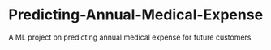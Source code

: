 # Predicting-Annual-Medical-Expense
A ML project on predicting annual medical expense for future customers
